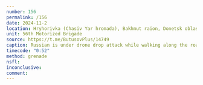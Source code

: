 ```yaml
---
number: 156
permalink: /156
date: 2024-11-2
location: Hryhorivka (Chasiv Yar hromada), Bakhmut raion, Donetsk oblast
unit: 56th Motorized Brigade
source: https://t.me/ButusovPlus/14749
caption: Russian is under drone drop attack while walking along the road. After another direct hit, severely wounded, he decides to blow up grenade to his neck
timecode: "0:52"
method: grenade
nsfl: 
inconclusive: 
comment: 
---
```

<script async src="https://telegram.org/js/telegram-widget.js?22" data-telegram-post="ButusovPlus/14749" data-width="100%" data-userpic="false"></script>